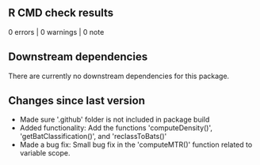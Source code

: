 ## R CMD check results

0 errors | 0 warnings | 0 note

## Downstream dependencies

There are currently no downstream dependencies for this package.

## Changes since last version

*   Made sure '.github' folder is not included in package build
*   Added functionality: Add the functions 'computeDensity()', 'getBatClassification()', and 'reclassToBats()' 
*   Made a bug fix: Small bug fix in the 'computeMTR()' function related to variable scope.